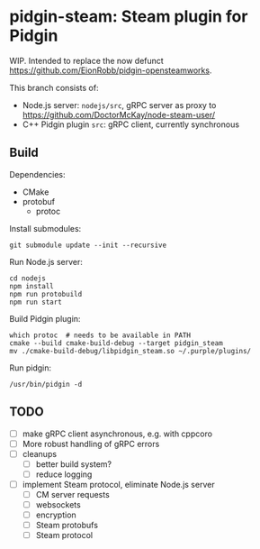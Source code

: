 # pidgin-steam: Steam plugin for Pidgin

WIP. Intended to replace the now defunct https://github.com/EionRobb/pidgin-opensteamworks.

This branch consists of:
* Node.js server: `nodejs/src`, gRPC server as proxy to https://github.com/DoctorMcKay/node-steam-user/
* C++ Pidgin plugin `src`: gRPC client, currently synchronous

## Build

Dependencies:
* CMake
* protobuf
  * protoc

Install submodules:
```shell
git submodule update --init --recursive
```

Run Node.js server:

```shell
cd nodejs
npm install
npm run protobuild
npm run start
```

Build Pidgin plugin:
```shell
which protoc  # needs to be available in PATH
cmake --build cmake-build-debug --target pidgin_steam
mv ./cmake-build-debug/libpidgin_steam.so ~/.purple/plugins/
```

Run pidgin:
```shell
/usr/bin/pidgin -d
```

## TODO

- [ ] make gRPC client asynchronous, e.g. with cppcoro
- [ ] More robust handling of gRPC errors
- [ ] cleanups
  - [ ] better build system?
  - [ ] reduce logging
- [ ] implement Steam protocol, eliminate Node.js server
  - [ ] CM server requests
  - [ ] websockets
  - [ ] encryption
  - [ ] Steam protobufs
  - [ ] Steam protocol
